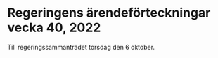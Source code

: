 # Regeringens ärendeförteckningar vecka 40, 2022

Till regeringssammanträdet torsdag den 6 oktober.
